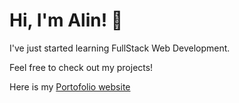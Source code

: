 # Hi, I'm Alin! 👋
I've just started learning FullStack Web Development.

Feel free to check out my projects!

Here is my [Portofolio website](https://alin1k.github.io/portofolio/)


